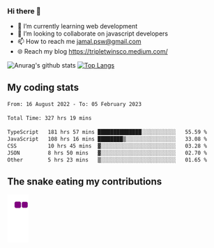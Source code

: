 ### Hi there 👋

<!--
**padepokanpenguin/padepokanpenguin** is a ✨ _special_ ✨ repository because its `README.md` (this file) appears on your GitHub profile.
-->

- 🌱 I’m currently learning  web development
- 👯 I’m looking to collaborate on javascript developers
- 📫 How to reach me jamal.psw@gmail.com
- 🌐 Reach my blog https://tripletwinsco.medium.com/

![Anurag's github stats](https://github-readme-stats.vercel.app/api?username=padepokanpenguin&count_private=true&disable_animations=false&show_icons=true&theme=default)
[![Top Langs](https://github-readme-stats.vercel.app/api/top-langs/?username=padepokanpenguin&theme=default&layout=compact)](https://github.com/padepokanpenguin)

## My coding stats

<!--START_SECTION:waka-->

```text
From: 16 August 2022 - To: 05 February 2023

Total Time: 327 hrs 19 mins

TypeScript   181 hrs 57 mins ██████████████░░░░░░░░░░░   55.59 %
JavaScript   108 hrs 16 mins ████████▒░░░░░░░░░░░░░░░░   33.08 %
CSS          10 hrs 45 mins  ▓░░░░░░░░░░░░░░░░░░░░░░░░   03.28 %
JSON         8 hrs 50 mins   ▓░░░░░░░░░░░░░░░░░░░░░░░░   02.70 %
Other        5 hrs 23 mins   ▒░░░░░░░░░░░░░░░░░░░░░░░░   01.65 %
```

<!--END_SECTION:waka-->


## The snake eating my contributions
![snake gif](https://github.com/padepokanpenguin/padepokanpenguin/blob/output/github-contribution-grid-snake.gif)
